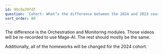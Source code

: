 ```yaml
---
id: 99c8a70fdf
question: 'Cohort: What’s the difference between the 2024 and 2023 course?'
sort_order: 80
---
```


The difference is the Orchestration and Monitoring modules. Those videos will be re-recorded to use Mage-AI. The rest should mostly be the same.

Additionally, all of the homeworks will be changed for the 2024 cohort.